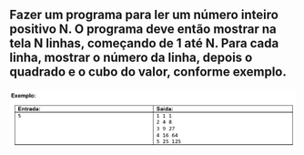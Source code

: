 ## Fazer um programa para ler um número inteiro positivo N. O programa deve então mostrar na tela N linhas, começando de 1 até N. Para cada linha, mostrar o número da linha, depois o quadrado e o cubo do valor, conforme exemplo.

![alt text](image.png)

